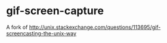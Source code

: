 # gif-screen-capture
A fork of http://unix.stackexchange.com/questions/113695/gif-screencasting-the-unix-way
